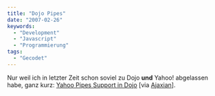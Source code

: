 ```yaml
---
title: "Dojo Pipes"
date: "2007-02-26"
keywords:
  - "Development"
  - "Javascript"
  - "Programmierung"
tags:
  - "Gecodet"
---
```


Nur weil ich in letzter Zeit schon soviel zu Dojo **und** Yahoo! abgelassen habe, ganz kurz:
[Yahoo Pipes Support in Dojo](http://alex.dojotoolkit.org/?p=603) [via [Ajaxian](http://ajaxian.com/archives/yahoo-pipes-support-in-dojo)].
